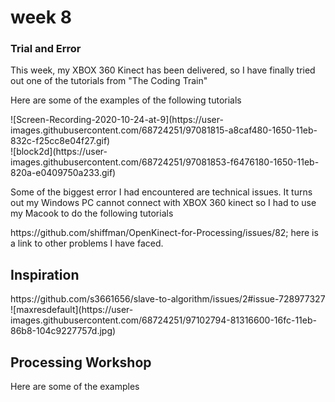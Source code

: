 <h1> week 8 </h1> 
<h3> Trial and Error  </h3> 
<p>This week, my XBOX 360 Kinect has been delivered, so I have finally tried out one of the tutorials from "The Coding Train" </p> 

<p>Here are some of the examples of the following tutorials</p> 
<p>![Screen-Recording-2020-10-24-at-9](https://user-images.githubusercontent.com/68724251/97081815-a8caf480-1650-11eb-832c-f25cc8e04f27.gif)
<br>![block2d](https://user-images.githubusercontent.com/68724251/97081853-f6476180-1650-11eb-820a-e0409750a233.gif)</p>

<p> Some of the biggest error I had encountered are technical issues. It turns out my Windows PC cannot connect with XBOX 360 kinect so I had to use my Macook to do the following tutorials</p> 
<p> https://github.com/shiffman/OpenKinect-for-Processing/issues/82; here is a link to other problems I have faced.</p> 

<h2> Inspiration</h2> 
<p>https://github.com/s3661656/slave-to-algorithm/issues/2#issue-728977327
<br> ![maxresdefault](https://user-images.githubusercontent.com/68724251/97102794-81316600-16fc-11eb-86b8-104c9227757d.jpg)
</p>

<h2> Processing Workshop</h2> 

<p>Here are some of the examples </p> 
